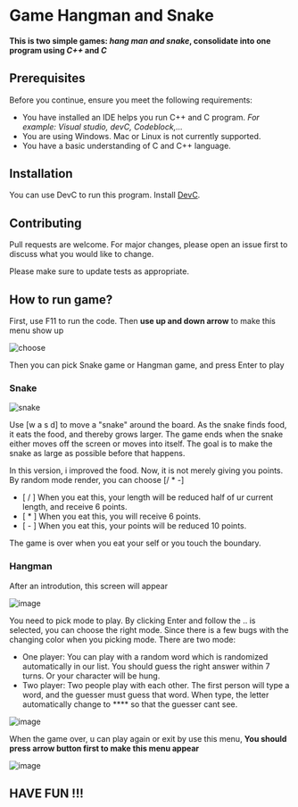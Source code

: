 # Game Hangman and Snake

#### This is two simple games: ***hang man and snake***, consolidate into one program using ***C++*** and ***C***

## **Prerequisites**

Before you continue, ensure you meet the following requirements:

* You have installed an IDE helps you run C++ and C program. *For example: Visual studio, devC, Codeblock,...*
* You are using Windows. Mac or Linux is not currently supported.
* You have a basic understanding of C and C++ language.




## Installation

You can use DevC to run this program. Install [DevC](https://sourceforge.net/projects/orwelldevcpp/).

## Contributing
Pull requests are welcome. For major changes, please open an issue first to discuss what you would like to change.

Please make sure to update tests as appropriate.

## How to run game?

First, use F11 to run the code. Then **use up and down arrow** to make this menu show up



![choose](https://user-images.githubusercontent.com/70569391/116786882-405f4300-aacb-11eb-9992-2f768b1b2d04.png)



Then you can pick Snake game or Hangman game, and press Enter to play

### Snake



![snake](https://user-images.githubusercontent.com/70569391/116787015-f1fe7400-aacb-11eb-8707-d5e00063c0f2.png)



Use [w a s d] to move a "snake" around the board. As the snake finds food, it eats the food, and thereby grows larger. The game ends when the snake either moves off the screen or moves into itself. The goal is to make the snake as large as possible before that happens.

In this version, i improved the food. Now, it is not merely giving you points. By random mode render, you can choose [/ * -]
* [ / ] When you eat this, your length will be reduced half of ur current length, and receive 6 points.
* [ * ] When you eat this, you will receive 6 points.
* [ - ] When you eat this, your points will be reduced 10 points.


The game is over when you eat your self or you touch the boundary.

### Hangman

After an introdution, this screen will appear


![image](https://user-images.githubusercontent.com/70569391/116787741-16f4e600-aad0-11eb-84df-d046c363c59e.png)



You need to pick mode to play. By clicking Enter and follow the .. is selected, you can choose the right mode. Since there is a few bugs with the changing color when you picking mode.
There are two mode:
* One player: You can play with a random word which is randomized automatically in our list.
You should guess the right answer within 7 turns. Or your character will be hung.
* Two player: Two people play with each other. The first person will type a word, and the guesser must guess that word. When type, the letter automatically change to **** so that the guesser cant see.


![image](https://user-images.githubusercontent.com/70569391/116787853-c3cf6300-aad0-11eb-9701-b36ab8d9a32c.png)


When the game over, u can play again or exit by use this menu, **You should press arrow button first to make this menu appear**


![image](https://user-images.githubusercontent.com/70569391/116788286-ecf0f300-aad2-11eb-8242-dbd1acb6b649.png)



## **HAVE FUN !!!**

